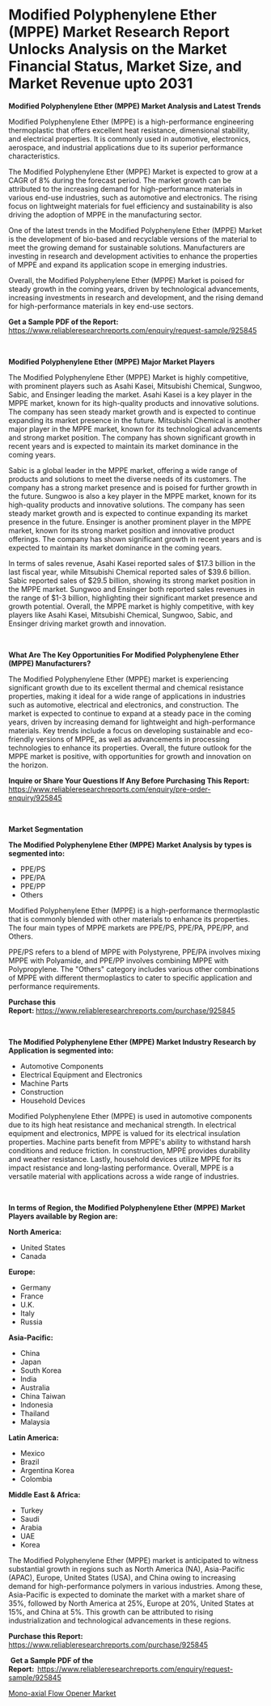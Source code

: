 <p><h1>Modified Polyphenylene Ether (MPPE) Market Research Report Unlocks Analysis on the Market Financial Status, Market Size, and Market Revenue upto 2031</h1></p><p><strong>Modified Polyphenylene Ether (MPPE) Market Analysis and Latest Trends</strong></p>
<p><p>Modified Polyphenylene Ether (MPPE) is a high-performance engineering thermoplastic that offers excellent heat resistance, dimensional stability, and electrical properties. It is commonly used in automotive, electronics, aerospace, and industrial applications due to its superior performance characteristics.</p><p>The Modified Polyphenylene Ether (MPPE) Market is expected to grow at a CAGR of 8% during the forecast period. The market growth can be attributed to the increasing demand for high-performance materials in various end-use industries, such as automotive and electronics. The rising focus on lightweight materials for fuel efficiency and sustainability is also driving the adoption of MPPE in the manufacturing sector.</p><p>One of the latest trends in the Modified Polyphenylene Ether (MPPE) Market is the development of bio-based and recyclable versions of the material to meet the growing demand for sustainable solutions. Manufacturers are investing in research and development activities to enhance the properties of MPPE and expand its application scope in emerging industries.</p><p>Overall, the Modified Polyphenylene Ether (MPPE) Market is poised for steady growth in the coming years, driven by technological advancements, increasing investments in research and development, and the rising demand for high-performance materials in key end-use sectors.</p></p>
<p><strong>Get a Sample PDF of the Report:&nbsp;</strong> <a href="https://www.reliableresearchreports.com/enquiry/request-sample/925845">https://www.reliableresearchreports.com/enquiry/request-sample/925845</a></p>
<p>&nbsp;</p>
<p><strong>Modified Polyphenylene Ether (MPPE) Major Market Players</strong></p>
<p><p>The Modified Polyphenylene Ether (MPPE) Market is highly competitive, with prominent players such as Asahi Kasei, Mitsubishi Chemical, Sungwoo, Sabic, and Ensinger leading the market. Asahi Kasei is a key player in the MPPE market, known for its high-quality products and innovative solutions. The company has seen steady market growth and is expected to continue expanding its market presence in the future. Mitsubishi Chemical is another major player in the MPPE market, known for its technological advancements and strong market position. The company has shown significant growth in recent years and is expected to maintain its market dominance in the coming years.</p><p>Sabic is a global leader in the MPPE market, offering a wide range of products and solutions to meet the diverse needs of its customers. The company has a strong market presence and is poised for further growth in the future. Sungwoo is also a key player in the MPPE market, known for its high-quality products and innovative solutions. The company has seen steady market growth and is expected to continue expanding its market presence in the future. Ensinger is another prominent player in the MPPE market, known for its strong market position and innovative product offerings. The company has shown significant growth in recent years and is expected to maintain its market dominance in the coming years.</p><p>In terms of sales revenue, Asahi Kasei reported sales of $17.3 billion in the last fiscal year, while Mitsubishi Chemical reported sales of $39.6 billion. Sabic reported sales of $29.5 billion, showing its strong market position in the MPPE market. Sungwoo and Ensinger both reported sales revenues in the range of $1-3 billion, highlighting their significant market presence and growth potential. Overall, the MPPE market is highly competitive, with key players like Asahi Kasei, Mitsubishi Chemical, Sungwoo, Sabic, and Ensinger driving market growth and innovation.</p></p>
<p>&nbsp;</p>
<p><strong>What Are The Key Opportunities For Modified Polyphenylene Ether (MPPE) Manufacturers?</strong></p>
<p><p>The Modified Polyphenylene Ether (MPPE) market is experiencing significant growth due to its excellent thermal and chemical resistance properties, making it ideal for a wide range of applications in industries such as automotive, electrical and electronics, and construction. The market is expected to continue to expand at a steady pace in the coming years, driven by increasing demand for lightweight and high-performance materials. Key trends include a focus on developing sustainable and eco-friendly versions of MPPE, as well as advancements in processing technologies to enhance its properties. Overall, the future outlook for the MPPE market is positive, with opportunities for growth and innovation on the horizon.</p></p>
<p><strong>Inquire or Share Your Questions If Any Before Purchasing This Report:</strong> <a href="https://www.reliableresearchreports.com/enquiry/pre-order-enquiry/925845">https://www.reliableresearchreports.com/enquiry/pre-order-enquiry/925845</a></p>
<p>&nbsp;</p>
<p><strong>Market Segmentation</strong></p>
<p><strong>The Modified Polyphenylene Ether (MPPE) Market Analysis by types is segmented into:</strong></p>
<p><ul><li>PPE/PS</li><li>PPE/PA</li><li>PPE/PP</li><li>Others</li></ul></p>
<p><p>Modified Polyphenylene Ether (MPPE) is a high-performance thermoplastic that is commonly blended with other materials to enhance its properties. The four main types of MPPE markets are PPE/PS, PPE/PA, PPE/PP, and Others. </p><p>PPE/PS refers to a blend of MPPE with Polystyrene, PPE/PA involves mixing MPPE with Polyamide, and PPE/PP involves combining MPPE with Polypropylene. The "Others" category includes various other combinations of MPPE with different thermoplastics to cater to specific application and performance requirements.</p></p>
<p><strong>Purchase this Report:&nbsp;</strong><a href="https://www.reliableresearchreports.com/purchase/925845">https://www.reliableresearchreports.com/purchase/925845</a></p>
<p>&nbsp;</p>
<p><strong>The Modified Polyphenylene Ether (MPPE) Market Industry Research by Application is segmented into:</strong></p>
<p><ul><li>Automotive Components</li><li>Electrical Equipment and Electronics</li><li>Machine Parts</li><li>Construction</li><li>Household Devices</li></ul></p>
<p><p>Modified Polyphenylene Ether (MPPE) is used in automotive components due to its high heat resistance and mechanical strength. In electrical equipment and electronics, MPPE is valued for its electrical insulation properties. Machine parts benefit from MPPE's ability to withstand harsh conditions and reduce friction. In construction, MPPE provides durability and weather resistance. Lastly, household devices utilize MPPE for its impact resistance and long-lasting performance. Overall, MPPE is a versatile material with applications across a wide range of industries.</p></p>
<p>&nbsp;</p>
<p><strong>In terms of Region, the Modified Polyphenylene Ether (MPPE) Market Players available by Region are:</strong></p>
<p>
    <p> <strong> North America: </strong>
        <ul>
            <li>United States</li>
            <li>Canada</li>
        </ul>
        </p> 
    <p> <strong> Europe: </strong>
        <ul>
            <li>Germany</li>
            <li>France</li>
            <li>U.K.</li>
            <li>Italy</li>
            <li>Russia</li>
        </ul>
        </p> 
    <p> <strong> Asia-Pacific: </strong>
        <ul>
            <li>China</li>
            <li>Japan</li>
            <li>South Korea</li>
            <li>India</li>
            <li>Australia</li>
            <li>China Taiwan</li>
            <li>Indonesia</li>
            <li>Thailand</li>
            <li>Malaysia</li>
        </ul>
        </p> 
    <p> <strong> Latin America: </strong>
        <ul>
            <li>Mexico</li>
            <li>Brazil</li>
            <li>Argentina Korea</li>
            <li>Colombia</li>
        </ul>
        </p> 
    <p> <strong> Middle East & Africa: </strong>
        <ul>
            <li>Turkey</li>
            <li>Saudi</li>
            <li>Arabia</li>
            <li>UAE</li>
            <li>Korea</li>
        </ul>
    </p>
    </p>
<p><p>The Modified Polyphenylene Ether (MPPE) market is anticipated to witness substantial growth in regions such as North America (NA), Asia-Pacific (APAC), Europe, United States (USA), and China owing to increasing demand for high-performance polymers in various industries. Among these, Asia-Pacific is expected to dominate the market with a market share of 35%, followed by North America at 25%, Europe at 20%, United States at 15%, and China at 5%. This growth can be attributed to rising industrialization and technological advancements in these regions.</p></p>
<p><strong>Purchase this Report: </strong><a href="https://www.reliableresearchreports.com/purchase/925845">https://www.reliableresearchreports.com/purchase/925845</a></p>
<p>&nbsp;<strong>Get a Sample PDF of the Report:&nbsp;&nbsp;</strong><a href="https://www.reliableresearchreports.com/enquiry/request-sample/925845">https://www.reliableresearchreports.com/enquiry/request-sample/925845</a></p>
<p><strong></strong></p>
<p><p><a href="https://gamy-alyssum-396.notion.site/Global-Mono-axial-Flow-Opener-Market-by-Types-Applications-and-Major-Players-with-Regional-Growth-62ecc5480c3e4b8c8daad8aa0e4c3bf9">Mono-axial Flow Opener Market</a></p></p>